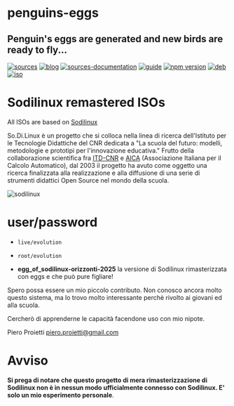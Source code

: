 penguins-eggs
=============

## Penguin&#39;s eggs are generated and new birds are ready to fly...
[![sources](https://img.shields.io/badge/github-sources-blue)](https://github.com/pieroproietti/penguins-eggs)
[![blog](https://img.shields.io/badge/blog-penguin's%20eggs-blue)](https://penguins-eggs.net)
[![sources-documentation](https://img.shields.io/badge/sources-documentation-blue)](https://penguins-eggs.net/sources-documentation/index.html)
[![guide](https://img.shields.io/badge/guide-penguin's%20eggs-blue)](https://penguins-eggs.net/book/)
[![npm version](https://img.shields.io/npm/v/penguins-eggs.svg)](https://npmjs.org/package/penguins-eggs)
[![deb](https://img.shields.io/badge/deb-packages-orange)](https://sourceforge.net/projects/penguins-eggs/files/packages-deb)
[![iso](https://img.shields.io/badge/iso-images-orange)](https://sourceforge.net/projects/penguins-eggs/files/iso)

# Sodilinux remastered ISOs

All ISOs are based on [Sodilinux](https://sodilinux.itd.cnr.it/)

So.Di.Linux è un progetto che si colloca nella linea di ricerca dell'Istituto per le Tecnologie Didattiche del CNR dedicata a "La scuola del futuro: modelli, metodologie e prototipi per l'innovazione educativa." Frutto della collaborazione scientifica fra [ITD-CNR](http://www.itd.cnr.it/) e [AICA](http://www.aicanet.it/) (Associazione Italiana per il Calcolo Automatico), dal 2003 il progetto ha avuto come oggetto una ricerca finalizzata alla realizzazione e alla diffusione di una serie di strumenti didattici Open Source nel mondo della scuola.

![sodilinux](https://sodilinux.itd.cnr.it/pluginfile.php/26/mod_page/content/5/100000000000021800000128CC8FF28D.jpg)

# user/password
* ```live/evolution```
* ```root/evolution```

* **egg_of_sodilinux-orizzonti-2025** la versione di Sodilinux rimasterizzata con eggs e che può pure figliare!

Spero possa essere un mio piccolo contributo. Non conosco ancora molto questo sistema, ma lo trovo molto interessante perchè rivolto ai giovani ed alla scuola.

Cercherò di apprenderne le capacità facendone uso con mio nipote.

Piero Proietti <piero.proietti@gmail.com>

# Avviso

__Si prega di notare che questo progetto di mera rimasterizzazione di Sodilinux non è in nessun modo ufficialmente connesso con Sodilinux. E' solo un mio esperimento personale__.

